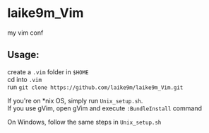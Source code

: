 laike9m_Vim
===========

my vim conf

Usage:
--
create a `.vim` folder in `$HOME`  
cd into `.vim`  
run `git clone https://github.com/laike9m/laike9m_Vim.git`  

If you're on *nix OS, simply run `Unix_setup.sh`.  
If you use gVim, open gVim and execute `:BundleInstall` command  	

On Windows, follow the same steps in `Unix_setup.sh`
